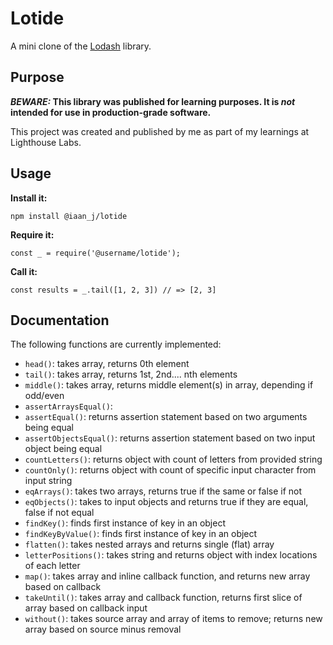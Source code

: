 # Lotide

A mini clone of the [Lodash](https://lodash.com) library.

## Purpose

**_BEWARE:_ This library was published for learning purposes. It is _not_ intended for use in production-grade software.**

This project was created and published by me as part of my learnings at Lighthouse Labs. 

## Usage

**Install it:**

`npm install @iaan_j/lotide`

**Require it:**

`const _ = require('@username/lotide');`

**Call it:**

`const results = _.tail([1, 2, 3]) // => [2, 3]`

## Documentation

The following functions are currently implemented:

* `head()`: takes array, returns 0th element
* `tail()`: takes array, returns 1st, 2nd.... nth elements
* `middle()`: takes array, returns middle element(s) in array, depending if odd/even
* `assertArraysEqual()`:
* `assertEqual()`: returns assertion statement based on two arguments being equal
* `assertObjectsEqual()`: returns assertion statement based on two input object being equal
* `countLetters()`: returns object with count of letters from provided string
* `countOnly()`: returns object with count of specific input character from input string
* `eqArrays()`: takes two arrays, returns true if the same or false if not
* `eqObjects()`: takes to input objects and returns true if they are equal, false if not equal
* `findKey()`: finds first instance of key in an object
* `findKeyByValue()`: finds first instance of key in an object
* `flatten()`: takes nested arrays and returns single (flat) array
* `letterPositions()`: takes string and returns object with index locations of each letter
* `map()`: takes array and inline callback function, and returns new array based on callback
* `takeUntil()`: takes array and callback function, returns first slice of array based on callback input
* `without()`: takes source array and array of items to remove; returns new array based on source minus removal